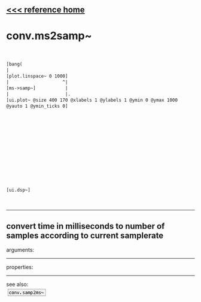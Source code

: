 [<<< reference home](ceammc_lib.md)
---

# conv.ms2samp~

```


[bang(
|
[plot.linspace~ 0 1000]
|                    ^|
[ms->samp~]           |
|                     |.
[ui.plot~ @size 400 170 @xlabels 1 @ylabels 1 @ymin 0 @ymax 1000 @yauto 1 @ymin_ticks 0]













[ui.dsp~]

            
```
---
convert time in milliseconds to number of samples according to current
            samplerate
---
arguments:


---
properties:


---
see also:<br>
[![conv.samp2ms~](img/object_conv.samp2ms~.png)](conv.samp2ms~.md)
